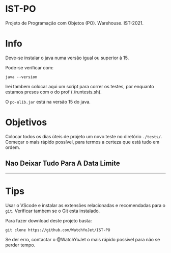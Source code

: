 # IST-PO

Projeto de Programação com Objetos (PO). Warehouse. IST-2021.

# Info
Deve-se instalar o java numa versão igual ou superior à 15.

Pode-se verificar com:

```java --version```

Irei tambem colocar aqui um script para correr os testes, por enquanto estamos presos com o do prof (./runtests.sh).

O `po-ulib.jar` está na versão 15 do java.

# Objetivos

Colocar todos os dias úteis de projeto um novo teste no diretório `./tests/`. Começar o mais rápido possível, para termos a certeza que está tudo em ordem.

Nao Deixar Tudo Para A Data Limite
---
---
# Tips

Usar o VScode e instalar as extensões relacionadas e recomendadas para o `git`. Verificar tambem se o Git esta instalado.

Para fazer download deste projeto basta:

`git clone https://github.com/WatchYoJet/IST-PO`

Se der erro, contactar o @WatchYoJet o mais rápido possivel para não se perder tempo.
